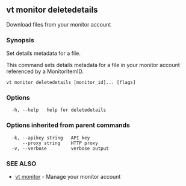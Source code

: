 ## vt monitor deletedetails

Download files from your monitor account

### Synopsis

Set details metadata for a file.

This command sets details metadata for a file in your monitor account
referenced by a MonitorItemID.

```
vt monitor deletedetails [monitor_id]... [flags]
```

### Options

```
  -h, --help   help for deletedetails
```

### Options inherited from parent commands

```
  -k, --apikey string   API key
      --proxy string    HTTP proxy
  -v, --verbose         verbose output
```

### SEE ALSO

* [vt monitor](vt_monitor.md)	 - Manage your monitor account

